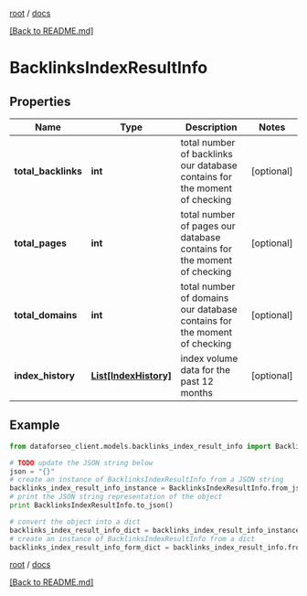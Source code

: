 [root](./../ "root") / [docs](./ "docs")

[[Back to README.md]](./../README.md "[Back to README.md]")

# BacklinksIndexResultInfo

## Properties

Name | Type | Description | Notes
------------ | ------------- | ------------- | -------------
**total_backlinks** | **int** | total number of backlinks our database contains for the moment of checking | [optional]
**total_pages** | **int** | total number of pages our database contains for the moment of checking | [optional]
**total_domains** | **int** | total number of domains our database contains for the moment of checking | [optional]
**index_history** | [**List[IndexHistory]**](IndexHistory.md) | index volume data for the past 12 months | [optional]

## Example

```python
from dataforseo_client.models.backlinks_index_result_info import BacklinksIndexResultInfo

# TODO update the JSON string below
json = "{}"
# create an instance of BacklinksIndexResultInfo from a JSON string
backlinks_index_result_info_instance = BacklinksIndexResultInfo.from_json(json)
# print the JSON string representation of the object
print BacklinksIndexResultInfo.to_json()

# convert the object into a dict
backlinks_index_result_info_dict = backlinks_index_result_info_instance.to_dict()
# create an instance of BacklinksIndexResultInfo from a dict
backlinks_index_result_info_form_dict = backlinks_index_result_info.from_dict(backlinks_index_result_info_dict)
```

  

[root](./../ "root") / [docs](./ "docs")

[[Back to README.md]](./../README.md "[Back to README.md]")